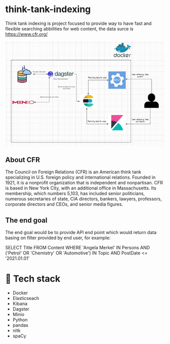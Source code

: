 # think-tank-indexing
Think tank indexing is project focused to provide way to have fast and flexible searching abbilities for web content,
the data surce is https://www.cfr.org/

<p align="center">
  <img src="documentation/diagrams/Project%20Diagram.png" width="800" title="hover text">
</p>

## About CFR
The Council on Foreign Relations (CFR) is an American think tank specializing in U.S. foreign policy and international relations. Founded in 1921, it is a nonprofit organization that is independent and nonpartisan. CFR is based in New York City, with an additional office in Massachusetts. Its membership, which numbers 5,103, has included senior politicians, numerous secretaries of state, CIA directors, bankers, lawyers, professors, corporate directors and CEOs, and senior media figures.

## The end goal

The end goal would be to provide API end point which would return data basing on filter provided by end user,
for example:

SELECT Title
FROM Content
WHERE
    'Angela Merkel' IN Persons
    AND ('Petrol' OR 'Chemistry' OR 'Automotive') IN Topic
    AND PostDate <= '2021.01.01'

# 🤖 Tech stack
* Docker
* Elasticseach
* Kibana
* Dagster
* Minio
* Python
* pandas
* nltk
* spaCy